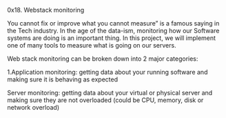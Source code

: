 0x18. Webstack monitoring




You cannot fix or improve what you cannot measure” is a famous saying in the Tech industry. In the age of the data-ism, monitoring how our Software systems are doing is an important thing. In this project, we will implement one of many tools to measure what is going on our servers.

Web stack monitoring can be broken down into 2 major categories:

1.Application monitoring: getting data about your running software and making sure it is behaving as expected

Server monitoring: getting data about your virtual or physical server and making sure they are not overloaded (could be CPU, memory, disk or network overload)
